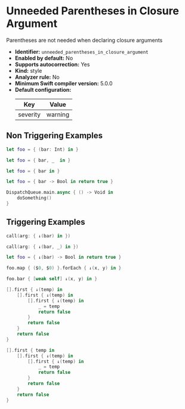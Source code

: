 # Unneeded Parentheses in Closure Argument

Parentheses are not needed when declaring closure arguments

* **Identifier:** `unneeded_parentheses_in_closure_argument`
* **Enabled by default:** No
* **Supports autocorrection:** Yes
* **Kind:** style
* **Analyzer rule:** No
* **Minimum Swift compiler version:** 5.0.0
* **Default configuration:**
  <table>
  <thead>
  <tr><th>Key</th><th>Value</th></tr>
  </thead>
  <tbody>
  <tr>
  <td>
  severity
  </td>
  <td>
  warning
  </td>
  </tr>
  </tbody>
  </table>

## Non Triggering Examples

```swift
let foo = { (bar: Int) in }
```

```swift
let foo = { bar, _  in }
```

```swift
let foo = { bar in }
```

```swift
let foo = { bar -> Bool in return true }
```

```swift
DispatchQueue.main.async { () -> Void in
    doSomething()
}
```

## Triggering Examples

```swift
call(arg: { ↓(bar) in })
```

```swift
call(arg: { ↓(bar, _) in })
```

```swift
let foo = { ↓(bar) -> Bool in return true }
```

```swift
foo.map { ($0, $0) }.forEach { ↓(x, y) in }
```

```swift
foo.bar { [weak self] ↓(x, y) in }
```

```swift
[].first { ↓(temp) in
    [].first { ↓(temp) in
        [].first { ↓(temp) in
            _ = temp
            return false
        }
        return false
    }
    return false
}
```

```swift
[].first { temp in
    [].first { ↓(temp) in
        [].first { ↓(temp) in
            _ = temp
            return false
        }
        return false
    }
    return false
}
```